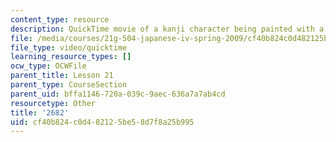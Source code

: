 ```yaml
---
content_type: resource
description: QuickTime movie of a kanji character being painted with a brush.
file: /media/courses/21g-504-japanese-iv-spring-2009/cf40b824c0d482125be58d7f8a25b995_2682.mov
file_type: video/quicktime
learning_resource_types: []
ocw_type: OCWFile
parent_title: Lesson 21
parent_type: CourseSection
parent_uid: bffa1146-720a-039c-9aec-636a7a7ab4cd
resourcetype: Other
title: '2682'
uid: cf40b824-c0d4-8212-5be5-8d7f8a25b995
---
```

